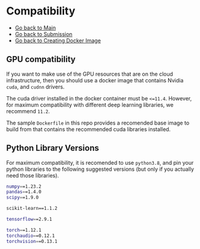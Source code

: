 # Compatibility

- [Go back to Main](../README.md)
- [Go back to Submission](submission.md)
- [Go back to Creating Docker Image](create_docker.md)

## GPU compatibility

If you want to make use of the GPU resources that are on the cloud infrastructure, then you should use a docker image that contains Nvidia `cuda`, and `cudnn` drivers. 

The cuda driver installed in the docker container must be `<=11.4`. However, for maximum compatibility with different deep learning libraries, we recommend `11.2`. 

The sample `Dockerfile` in this repo provides a recomended base image to build from that contains the recommended cuda libraries installed.


## Python Library Versions

For maximum compatibility, it is recomended to use `python3.8`, and pin your python libraries to the following suggested versions (but only if you actually need those libraries).

```bash
numpy==1.23.2
pandas==1.4.0
scipy==1.9.0

scikit-learn==1.1.2

tensorflow==2.9.1

torch==1.12.1
torchaudio==0.12.1
torchvision==0.13.1
```
